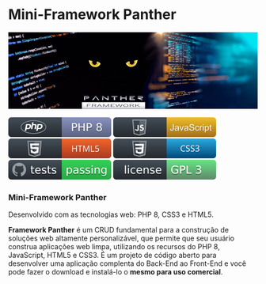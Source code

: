 Mini-Framework Panther
================

<img src="https://github.com/framework-panther/mini-panther/blob/master/img/framework-panther-banner.png">
<p align="left">
    <a href="https://www.php.net/releases/8.0/pt_BR.php" target="_blank"><img src="https://github.com/framework-panther/mini-panther/blob/master/img/php.svg" alt="PHP:8"></a>
    <a href="https://www.javascript.com/" target="_blank"><img src="https://github.com/framework-panther/mini-panther/blob/master/img/javascript.svg" alt="JavaScript"></a>
    <a href="https://www.w3schools.com/html/"><img src="https://github.com/framework-panther/mini-panther/blob/master/img/html5.svg" alt="HTML5"></a>
    <a href="https://www.w3schools.com/css/" target="_blank"><img src="https://github.com/framework-panther/mini-panther/blob/master/img/css3.svg" alt="CSS3"></a>
    <a href="https://github.com" target="_blank"><img src="https://github.com/framework-panther/mini-panther/blob/master/img/test.svg" alt="Test"></a>
    <a href="https://www.gnu.org/licenses/gpl-3.0.pt-br.html" target="_blank"><img src="https://github.com/framework-panther/mini-panther/blob/master/img/licenca.svg" alt="License"></a>
</p>

### Mini-Framework Panther

Desenvolvido com as tecnologias web: PHP 8, CSS3 e HTML5.

**Framework Panther** é um CRUD fundamental para a construção de soluções web altamente personalizável, que permite que seu usuário construa aplicações web limpa, utilizando os recursos do PHP 8, JavaScript, HTML5 e CSS3. É um projeto de código aberto para desenvolver uma aplicação complenta do Back-End ao Front-End e você pode fazer o download e instalá-lo o **mesmo para uso comercial**.


